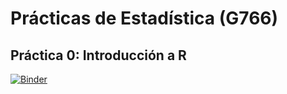 # Prácticas de Estadística (G766)

## Práctica 0: Introducción a R

[![Binder](https://mybinder.org/badge_logo.svg)](https://github.com/InMaths/Practicas_R/blob/main/G855-G985_Metodos_Numericos_Bloque_I/P0_intro.ipynb)



